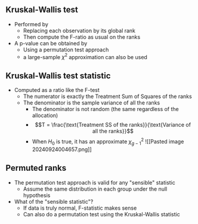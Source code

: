 ## Kruskal-Wallis test
- Performed by
	- Replacing each observation by its global rank
	- Then compute the F-ratio as usual on the ranks
- A p-value can be obtained by
	- Using a permutation test approach
	- a large-sample $\chi^2$ approximation can also be used

## Kruskal-Wallis test statistic
- Computed as a ratio like the F-test
	- The numerator is exactly the Treatment Sum of Squares of the ranks
	- The denominator is the sample variance of all the ranks
		- The denominator is not random (the same regardless of the allocation)
		- $$T = \frac{\text{Treatment SS of the ranks}}{\text{Variance of all the ranks}}$$
		- When $H_0$ is true, it has an approximate $\chi^2_{g-1}$ 
![[Pasted image 20240924004657.png]]

## Permuted ranks
- The permutation test approach is valid for any "sensible" statistic
	- Assume the same distribution in each group under the null hypothesis
- What of the "sensible statistic"?
	- If data is truly normal, F-statistic makes sense
	- Can also do a permutation test using the Kruskal-Wallis statistic